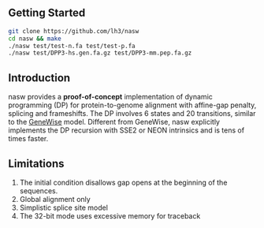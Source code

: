 ## Getting Started
```sh
git clone https://github.com/lh3/nasw
cd nasw && make
./nasw test/test-n.fa test/test-p.fa
./nasw test/DPP3-hs.gen.fa.gz test/DPP3-mm.pep.fa.gz
```

## Introduction

nasw provides a **proof-of-concept** implementation of dynamic programming (DP)
for protein-to-genome alignment with affine-gap penalty, splicing and
frameshifts. The DP involves 6 states and 20 transitions, similar to the
[GeneWise][genewise] model. Different from GeneWise, nasw explicitly implements
the DP recursion with SSE2 or NEON intrinsics and is tens of times faster.

## Limitations

1. The initial condition disallows gap opens at the beginning of the sequences.
2. Global alignment only
3. Simplistic splice site model
4. The 32-bit mode uses excessive memory for traceback

[genewise]: https://pubmed.ncbi.nlm.nih.gov/15123596/
